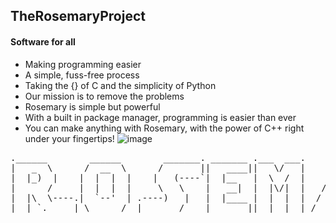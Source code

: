 ## TheRosemaryProject
#### Software for all
- Making programming easier
- A simple, fuss-free process
- Taking the {} of C and the simplicity of Python
- Our mission is to remove the problems
- Rosemary is simple but powerful
- With a built in package manager, programming is easier than ever
- You can make anything with Rosemary, with the power of C++ right under your fingertips!
![image](https://user-images.githubusercontent.com/116349156/216062086-0a31683b-374c-45e9-938d-8ceed52aea2b.png)
<pre>
.______        ______        _______. _______ .___  ___.      ___      .______     ____    ____ 
|   _  \      /  __  \      /       ||   ____||   \/   |     /   \     |   _  \    \   \  /   / 
|  |_)  |    |  |  |  |    |   (----`|  |__   |  \  /  |    /  ^  \    |  |_)  |    \   \/   /  
|      /     |  |  |  |     \   \    |   __|  |  |\/|  |   /  /_\  \   |      /      \_    _/   
|  |\  \----.|  `--'  | .----)   |   |  |____ |  |  |  |  /  _____  \  |  |\  \----.   |  |     
| _| `._____| \______/  |_______/    |_______||__|  |__| /__/     \__\ | _| `._____|   |__|     
</pre>
